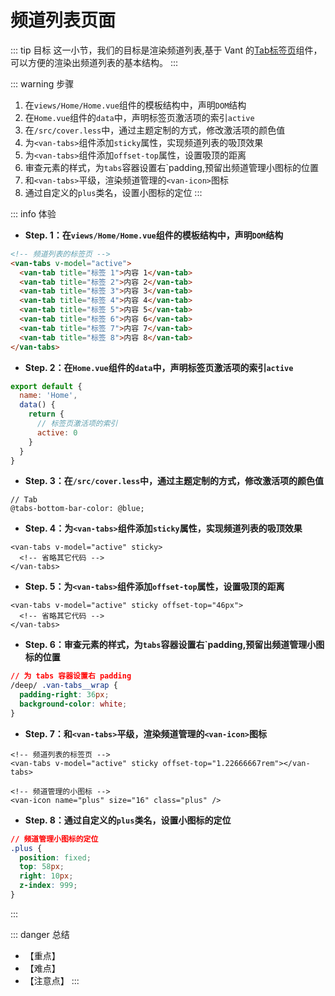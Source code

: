 # 频道列表页面

::: tip 目标
这一小节，我们的目标是渲染频道列表,基于 Vant 的[Tab标签页](<https://vant-contrib.gitee.io/vant/#/zh-CN/tab>)组件，可以方便的渲染出频道列表的基本结构。
:::

::: warning 步骤

1. 在`views/Home/Home.vue`组件的模板结构中，声明`DOM`结构
2. 在`Home.vue`组件的`data`中，声明标签页激活项的索引`active`
3. 在`/src/cover.less`中，通过主题定制的方式，修改激活项的颜色值
4. 为`<van-tabs>`组件添加`sticky`属性，实现频道列表的吸顶效果
5. 为`<van-tabs>`组件添加`offset-top`属性，设置吸顶的距离
6. 审查元素的样式，为`tabs`容器设置右`padding,预留出频道管理小图标的位置
7. 和`<van-tabs>`平级，渲染频道管理的`<van-icon>`图标
8. 通过自定义的`plus`类名，设置小图标的定位
:::

::: info 体验

* **Step. 1：在`views/Home/Home.vue`组件的模板结构中，声明`DOM`结构**

```html
<!-- 频道列表的标签页 -->
<van-tabs v-model="active">
  <van-tab title="标签 1">内容 1</van-tab>
  <van-tab title="标签 2">内容 2</van-tab>
  <van-tab title="标签 3">内容 3</van-tab>
  <van-tab title="标签 4">内容 4</van-tab>
  <van-tab title="标签 5">内容 5</van-tab>
  <van-tab title="标签 6">内容 6</van-tab>
  <van-tab title="标签 7">内容 7</van-tab>
  <van-tab title="标签 8">内容 8</van-tab>
</van-tabs>
```

* **Step. 2：在`Home.vue`组件的`data`中，声明标签页激活项的索引`active`**

```js
export default {
  name: 'Home',
  data() {
    return {
      // 标签页激活项的索引
      active: 0
    }
  }
}
```

* **Step. 3：在`/src/cover.less`中，通过主题定制的方式，修改激活项的颜色值**

```less
// Tab
@tabs-bottom-bar-color: @blue;
```

* **Step. 4：为`<van-tabs>`组件添加`sticky`属性，实现频道列表的吸顶效果**

```vue
<van-tabs v-model="active" sticky>
  <!-- 省略其它代码 -->
</van-tabs>
```

* **Step. 5：为`<van-tabs>`组件添加`offset-top`属性，设置吸顶的距离**

```vue
<van-tabs v-model="active" sticky offset-top="46px">
  <!-- 省略其它代码 -->
</van-tabs>
```

* **Step. 6：审查元素的样式，为`tabs`容器设置右`padding,预留出频道管理小图标的位置**

```css
// 为 tabs 容器设置右 padding
/deep/ .van-tabs__wrap {
  padding-right: 36px;
  background-color: white;
}
```

* **Step. 7：和`<van-tabs>`平级，渲染频道管理的`<van-icon>`图标**

```vue
<!-- 频道列表的标签页 -->
<van-tabs v-model="active" sticky offset-top="1.22666667rem"></van-tabs>

<!-- 频道管理的小图标 -->
<van-icon name="plus" size="16" class="plus" />
```

* **Step. 8：通过自定义的`plus`类名，设置小图标的定位**

```css
// 频道管理小图标的定位
.plus {
  position: fixed;
  top: 58px;
  right: 10px;
  z-index: 999;
}
```

:::

::: danger 总结

* 【重点】
* 【难点】
* 【注意点】
:::
